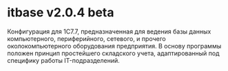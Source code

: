 # itbase v2.0.4 beta

Конфигурация для 1С7.7, предназначенная для ведения базы данных компьютерного, периферийного, сетевого, и прочего околокомпьютерного оборудования предприятия.
В основу программы положен принцип простейшего складского учета, адаптированный под специфику работы IT-подразделений.
